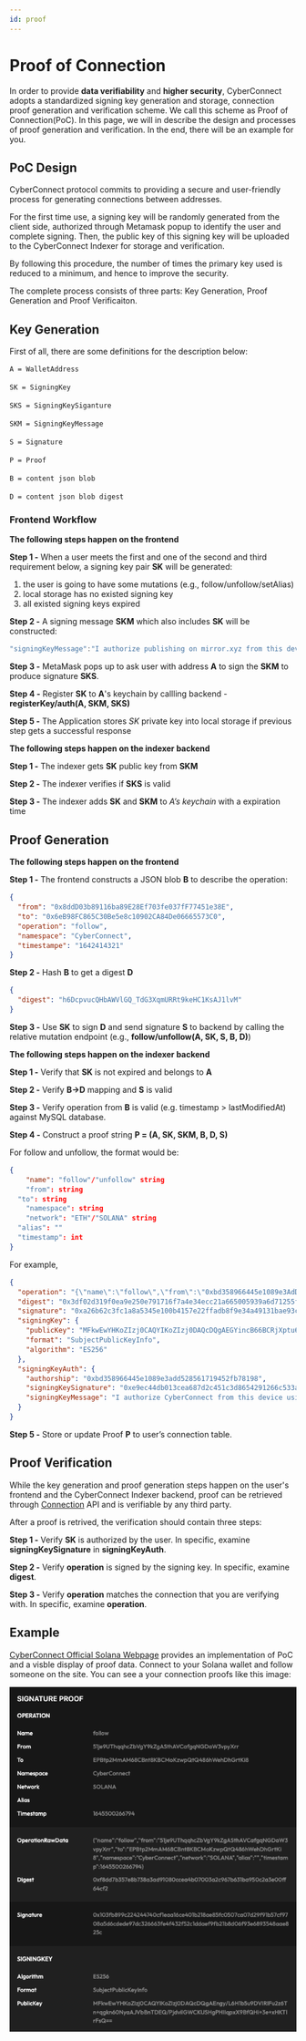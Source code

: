 ```yaml
---
id: proof
---
```


# Proof of Connection

In order to provide **data verifiability** and **higher security**, CyberConnect adopts a standardized signing key generation and storage, connection proof generation and verification scheme. We call this scheme as Proof of Connection(PoC).
In this page, we will in describe the design and processes of proof generation and verification. In the end, there will be an example for you.

## PoC Design

CyberConnect protocol commits to providing a secure and user-friendly process for generating connections between addresses.

For the first time use, a signing key will be randomly generated from the client side, authorized through Metamask popup to identify the user and complete signing. Then, the public key of this signing key will be uploaded to the CyberConnect Indexer for storage and verification.

By following this procedure, the number of times the primary key used is reduced to a minimum, and hence to improve the security.

The complete process consists of three parts: Key Generation, Proof Generation and Proof Verificaiton.

## Key Generation

First of all, there are some definitions for the description below:

```
A = WalletAddress

SK = SigningKey

SKS = SigningKeySiganture

SKM = SigningKeyMessage

S = Signature

P = Proof

B = content json blob

D = content json blob digest
```

### Frontend Workflow

**The following steps happen on the frontend**

**Step 1 -** When a user meets the first and one of the second and third requirement below, a signing key pair **SK** will be generated:

1. the user is going to have some mutations (e.g., follow/unfollow/setAlias)
2. local storage has no existed signing key
3. all existed signing keys expired

**Step 2 -** A signing message **SKM** which also includes **SK** will be constructed:

```javascript
"signingKeyMessage":"I authorize publishing on mirror.xyz from this device using:\n{\"crv\":\"P-256\",\"ext\":true,\"key_ops\":[\"verify\"],\"kty\":\"EC\",\"x\":\"srzvlrXFj1r0w7kyIUj-eppIodL1xwZfUC_RFweIzqw\",\"y\":\"Q9EEahZLd7SUrmIdKP5245D6IoD8XAtb-_Iw7xDp-DA\"}"
```

**Step 3 -** MetaMask pops up to ask user with address **A** to sign the **SKM** to produce signature **SKS**.

**Step 4 -** Register **SK** to **A**'s keychain by callling backend - **registerKey/auth(A, SKM, SKS)**

**Step 5 -** The Application stores _SK_ private key into local storage if previous step gets a successful response

**The following steps happen on the indexer backend**

**Step 1 -** The indexer gets **SK** public key from **SKM**

**Step 2 -** The indexer verifies if **SKS** is valid

**Step 3 -** The indexer adds **SK** and **SKM** to _A’s keychain_ with a expiration time

## Proof Generation

**The following steps happen on the frontend**

**Step 1 -** The frontend constructs a JSON blob **B** to describe the operation:

```json
{
  "from": "0x8ddD03b89116ba89E28Ef703fe037fF77451e38E",
  "to": "0x6eB98FC865C30Be5e8c10902CA84De06665573C0",
  "operation": "follow",
  "namespace": "CyberConnect",
  "timestampe": "1642414321"
}
```

**Step 2 -** Hash **B** to get a digest **D**

```json
{
  "digest": "h6DcpvucQHbAWVlGQ_TdG3XqmURRt9keHC1KsAJ1lvM"
}
```

**Step 3 -** Use **SK** to sign **D** and send signature **S** to backend by calling the relative mutation endpoint (e.g., **follow/unfollow(A, SK, S, B, D)**)

**The following steps happen on the indexer backend**

**Step 1 -** Verify that **SK** is not expired and belongs to **A**

**Step 2 -** Verify **B→D** mapping and **S** is valid

**Step 3 -** Verify operation from **B** is valid (e.g. timestamp > lastModifiedAt) against MySQL database.

**Step 4 -** Construct a proof string **P = (A, SK, SKM, B, D, S)**

For follow and unfollow, the format would be:

```json
{
	"name": "follow"/"unfollow" string
	"from": string
  "to": string
	"namespace": string
	"network": "ETH"/"SOLANA" string
  "alias": ""
  "timestamp": int
}
```

For example,

```json
{
  "operation": "{\"name\":\"follow\",\"from\":\"0xbd358966445e1089e3AdD528561719452fB78198\",\"to\":\"0xb36b8Df2A1164c9f6bC34C7802046F3695426CdB\",\"namespace\":\"CyberConnect\",\"network\":\"ETH\",\"alias\":\"\",\"timestamp\":1642670883362}",
  "digest": "0x3df02d319f0ea9e250e791716f7a4e34ecc21a665005939a6d71255f4f60c8e4",
  "signature": "0xa26b62c3fc1a8a5345e100b4157e22ffadb8f9e34a49131bae93cb41ca830602417651d30d0337ef12706404295a552478a19829d5ca06606cd1334bb4b8158b",
  "signingKey": {
    "publicKey": "MFkwEwYHKoZIzj0CAQYIKoZIzj0DAQcDQgAEGYincB66BCRjXptu6+QrFVCMV/sklFrH/lT3OBepjItjlf61zUfYok/5oGdPWbqD1/vq9xaI9TzKP8fB5fh2hw==",
    "format": "SubjectPublicKeyInfo",
    "algorithm": "ES256"
  },
  "signingKeyAuth": {
    "authorship": "0xbd358966445e1089e3add528561719452fb78198",
    "signingKeySignature": "0xe9ec44db013cea687d2c451c3d8654291266c533a45b9d8a0614e458ffa8dd5e34f388b6511f324657e8d4ccf4c3542fc877d9d3fd3cc384d80450e22617a0041b",
    "signingKeyMessage": "I authorize CyberConnect from this device using signing key:\nMFkwEwYHKoZIzj0CAQYIKoZIzj0DAQcDQgAEGYincB66BCRjXptu6+QrFVCMV/sklFrH/lT3OBepjItjlf61zUfYok/5oGdPWbqD1/vq9xaI9TzKP8fB5fh2hw=="
  }
}
```

**Step 5 -** Store or update Proof **P** to user’s connection table.

## Proof Verification

While the key generation and proof generation steps happen on the user's frontend and the CyberConnect Indexer backend, proof can be retrieved through [Connection](./get_connection) API and is verifiable by any third party.

After a proof is retrived, the verification should contain three steps:

**Step 1 -** Verify **SK** is authorized by the user. In specific, examine **signingKeySignature** in **signingKeyAuth**.

**Step 2 -** Verify **operation** is signed by the signing key. In specific, examine **digest**.

**Step 3 -** Verify **operation** matches the connection that you are verifying with. In specific, examine **operation**.

## Example

[CyberConnect Official Solana Webpage](https://sol.cyberconnect.me/) provides an implementation of PoC and a visble display of proof data. Connect to your Solana wallet and follow someone on the site. You can see a your connection proofs like this image:

![Proof](../../static/img/tutorial/proof.png)
